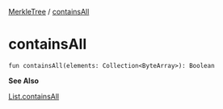 [MerkleTree](index.md) / [containsAll](.)

# containsAll

`fun containsAll(elements: Collection<ByteArray>): Boolean`

**See Also**

[List.containsAll](#)

